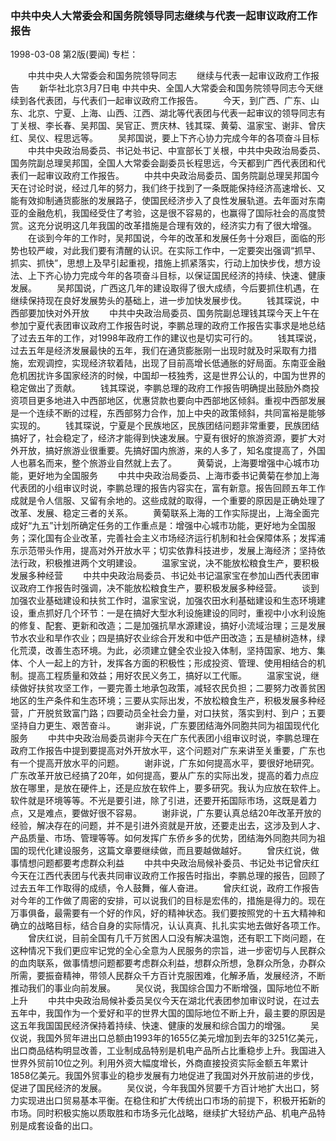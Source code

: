 ### 中共中央人大常委会和国务院领导同志继续与代表一起审议政府工作报告

1998-03-08
第2版(要闻)
专栏：

　　中共中央人大常委会和国务院领导同志
　　继续与代表一起审议政府工作报告
　　新华社北京3月7日电  中共中央、全国人大常委会和国务院领导同志今天继续到各代表团，与代表们一起审议政府工作报告。
　　今天，到广西、广东、山东、北京、宁夏、上海、山西、江西、湖北等代表团与代表一起审议的领导同志有丁关根、李长春、吴邦国、吴官正、贾庆林、钱其琛、黄菊、温家宝、谢非、曾庆红、吴仪、程思远等。
　　吴邦国说，要上下齐心协力完成今年的各项奋斗目标
　　中共中央政治局委员、书记处书记、中宣部长丁关根，中共中央政治局委员、国务院副总理吴邦国，全国人大常委会副委员长程思远，今天都到广西代表团和代表们一起审议政府工作报告。
　　中共中央政治局委员、国务院副总理吴邦国今天在讨论时说，经过几年的努力，我们终于找到了一条既能保持经济高速增长、又能有效抑制通货膨胀的发展路子，使国民经济步入了良性发展轨道。去年面对东南亚的金融危机，我国经受住了考验，这是很不容易的，也赢得了国际社会的高度赞赏。这充分说明这几年我国的改革措施是合理有效的，经济实力有了很大增强。
　　在谈到今年的工作时，吴邦国说，今年的改革和发展任务十分艰巨，面临的形势也较严峻，对此我们要有清醒的认识。在实际工作中，一定要突出强调“抓早、抓实、抓快”，思想上及早引起重视，措施上抓紧落实，行动上加快步伐，想方设法、上下齐心协力完成今年的各项奋斗目标，以保证国民经济的持续、快速、健康发展。
　　吴邦国说，广西这几年的建设取得了很大成绩，今后要抓住机遇，在继续保持现在良好发展势头的基础上，进一步加快发展步伐。
　　钱其琛说，中西部要加快对外开放
　　中共中央政治局委员、国务院副总理钱其琛今天上午在参加宁夏代表团审议政府工作报告时说，李鹏总理的政府工作报告实事求是地总结了过去五年的工作，对1998年政府工作的建议也是切实可行的。
　　钱其琛说，过去五年是经济发展最快的五年，我们在通货膨胀刚一出现时就及时采取有力措施，宏观调控，实现经济软着陆，出现了目前高增长低通胀的好局面。东南亚金融危机困扰许多国家经济的时候，中国却一枝独秀，这是世界公认的，中国为世界的稳定做出了贡献。
　　钱其琛说，李鹏总理的政府工作报告明确提出鼓励外商投资项目更多地进入中西部地区，优惠贷款也要向中西部地区倾斜。重视中西部发展是一个连续不断的过程，东西部努力合作，加上中央的政策倾斜，共同富裕是能够实现的。
　　钱其琛说，宁夏是个民族地区，民族团结问题非常重要，民族团结搞好了，社会稳定了，经济才能得到快速发展。宁夏有很好的旅游资源，要扩大对外开放，搞好旅游业很重要。先搞好国内旅游，来的人多了，知名度提高了，外国人也慕名而来，整个旅游业自然就上去了。
　　黄菊说，上海要增强中心城市功能，更好地为全国服务
　　中共中央政治局委员、上海市委书记黄菊在参加上海代表团的小组审议时说，李鹏总理的报告内容实在，富有新意。报告回顾五年工作成就是令人信服、又留有余地的。这些成就的取得，一个重要的原因是正确处理了改革、发展、稳定三者的关系。
　　黄菊联系上海的工作实际提出，上海全面完成好“九五”计划所确定任务的工作重点是：增强中心城市功能，更好地为全国服务；深化国有企业改革，完善社会主义市场经济运行机制和社会保障体系；发挥浦东示范带头作用，提高对外开放水平；切实依靠科技进步，发展上海经济；坚持依法行政，积极推进两个文明建设。
　　温家宝说，决不能放松粮食生产，要积极发展多种经营
　　中共中央政治局委员、书记处书记温家宝在参加山西代表团审议政府工作报告时强调，决不能放松粮食生产，要积极发展多种经营。
　　谈到加强农业基础建设和扶贫工作时，温家宝说，加强农田水利基础建设和生态环境建设，重点抓好几个环节：一是在搞好大型水利设施建设的同时，重视中小水利设施的修复、配套、更新和改造；二是加强抗旱水源建设，搞好小流域治理；三是发展节水农业和旱作农业；四是搞好农业综合开发和中低产田改造；五是植树造林，绿化荒漠，改善生态环境。为此，必须建立健全农业投入体制，坚持国家、地方、集体、个人一起上的方针，发挥各方面的积极性；形成投资、管理、使用相结合的机制。提高工程质量和效益；用好农民义务工，搞好以工代赈。
　　温家宝说，继续做好扶贫攻坚工作，一要完善土地承包政策，减轻农民负担；二要努力改善贫困地区的生产条件和生态环境；三要从实际出发，不放松粮食生产，积极发展多种经营，广开脱贫致富门路；四要动员全社会力量，对口扶贫，落实到村、到户；五要坚持自力更生、艰苦奋斗。
　　谢非说，广东要团结海外同胞共同为祖国现代化服务
　　中共中央政治局委员谢非今天在广东代表团小组审议时说，李鹏总理在政府工作报告中提到要提高对外开放水平，这个问题对广东来讲至关重要，广东也有一个提高开放水平的问题。
　　谢非说，广东如何提高水平，要很好地研究。广东改革开放已经搞了20年，如何提高，要从广东的实际出发，提高的着力点应放在哪里，是放在硬件上，还是应放在软件上，要多研究。我认为应放在软件上。软件就是环境等等。不光是要引进，除了引进，还要开拓国际市场，这既是着力点，又是难点，要做好很不容易。
　　谢非说，广东要认真总结20年改革开放的经验，解决存在的问题，并不是引进外资就是开放，还要走出去，这涉及到人才、产品质量、市场、管理等等。如何发挥广东侨乡多的优势，团结海外同胞共同为祖国的现代化建设服务，这篇文章要继续做，而且要越做越好。
　　曾庆红说，做事情想问题都要考虑群众利益
　　中共中央政治局候补委员、书记处书记曾庆红今天在江西代表团与代表共同审议政府工作报告时指出，李鹏总理的报告，回顾了过去五年工作取得的成绩，令人鼓舞，催人奋进。
　　曾庆红说，政府工作报告对今年的工作做了周密的安排，可以说我们的目标是宏伟的，措施是得力的。现在万事俱备，最需要有一个好的作风，好的精神状态。我们要按照党的十五大精神和确立的战略目标，结合自身的实际情况，认认真真、扎扎实实地去做好各项工作。
　　曾庆红说，目前全国有几千万贫困人口没有解决温饱，还有职工下岗问题，在这种情况下我们更应牢记党的全心全意为人民服务的宗旨，进一步密切与人民群众的血肉联系，做事情想问题都要考虑群众利益，想群众所想，急群众所急，办群众所需，要振奋精神，带领人民群众千方百计克服困难，化解矛盾，发展经济，不断推动我们的事业向前发展。
　　吴仪说，我国综合国力不断增强，国际地位不断上升
　　中共中央政治局候补委员吴仪今天在湖北代表团参加审议时说，在过去五年中，我国作为一个爱好和平的世界大国的国际地位不断上升，最主要的原因是这五年我国国民经济保持着持续、快速、健康的发展和综合国力的增强。
　　吴仪说，我国外贸年进出口总额由1993年的1655亿美元增加到去年的3251亿美元，出口商品结构明显改善，工业制成品特别是机电产品所占比重稳步上升。我国进入世界外贸前10位之列。利用外资大幅度增长，外商直接投资实际金额五年累计1858亿美元。我国外贸事业的稳步发展有力地促进了我国对外开放前进的步伐，促进了国民经济的发展。
　　吴仪说，今年我国外贸要千方百计地扩大出口，努力实现进出口贸易基本平衡。在稳住和扩大传统出口市场的前提下，积极开拓新的市场。同时积极实施以质取胜和市场多元化战略，继续扩大轻纺产品、机电产品特别是成套设备的出口。
